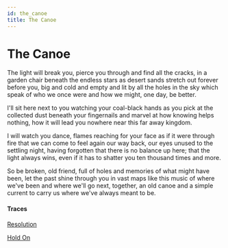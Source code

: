 ```yaml
---
id: the_canoe
title: The Canoe
---
```


# The Canoe

The light will break you,
pierce you through and find
all the cracks, in a garden chair
beneath the endless stars
as desert sands stretch out
forever before you,
big and cold and empty
and lit by all the holes in the sky
which speak of who we once were
and how we might, one day, be better.

I'll sit here next to you
watching your coal-black hands
as you pick at the collected dust
beneath your fingernails and marvel 
at how knowing helps nothing,
how it will lead you nowhere
near this far away kingdom.

I will watch you dance,
flames reaching for your face
as if it were through fire
that we can come to feel again
our way back, our eyes unused
to the settling night, having forgotten 
that there is no balance up here; 
that the light always wins,
even if it has to shatter you
ten thousand times and more.

So be broken, old friend,
full of holes and memories
of what might have been,
let the past shine through you
in vast maps like this music
of where we've been
and where we'll go next,
together,
an old canoe and a simple current
to carry us where we've always
meant to be.

#### Traces

[Resolution](https://www.youtube.com/watch?v=Nj4q4rfDcNw "Matt Corby")

[Hold On](https://www.youtube.com/watch?v=QcFnI51uybc "Alabama Shakes")
